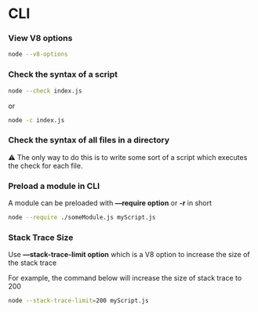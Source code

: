 # CLI

### View V8 options

```bash
node --v8-options
```

### Check the syntax of a script

```bash
node --check index.js
```

or

```bash
node -c index.js
```

### Check the syntax of all files in a directory

⚠️ The only way to do this is to write some sort of a script which executes the check for each file.

### Preload a module in CLI

A module can be preloaded with **—require option** or **-r** in short

```bash
node --require ./someModule.js myScript.js
```

### Stack Trace Size

Use **—stack-trace-limit option** which is a V8 option to increase the size of the stack trace

For example, the command below will increase the size of stack trace to 200

```bash
node --stack-trace-limit=200 myScript.js
```
